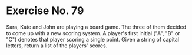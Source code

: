 # Exercise No. 79

Sara, Kate and John are playing a board game. The three of them decided to come up with a new scoring system. A player's first initial ("A", "B" or "C") denotes that player scoring a single point. Given a string of capital letters, return a list of the players' scores.